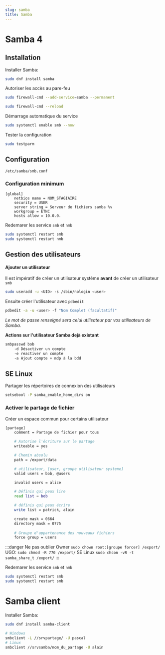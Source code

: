 ```yaml
---
slug: samba
title: Samba
---
```


# Samba 4

## Installation

Installer Samba: 
```bash
sudo dnf install samba
```


Autoriser les accès au pare-feu
```bash
sudo firewall-cmd --add-service=samba --permanent

sudo firewall-cmd --reload
```

Démarrage automatique du service
```bash
sudo systemctl enable smb --now
```

Tester la configuration
```bash
sudo testparm
```
## Configuration

`/etc/samba/smb.conf`

### Configuration minimum
````
[global]
    netbios name = NOM_STAGIAIRE
    security = USER
    server string = Serveur de fichiers samba %v
    workgroup = ETNC
    hosts allow = 10.0.0.
````

Redemarer les service `smb` et `nmb`

```bash
sudo systemctl restart smb
sudo systemctl restart nmb
```

## Gestion des utilisateurs

#### Ajouter un utilisateur

Il est impératif de créer un utilisateur système **avant** de créer un utilisateur `smb`

```bash
sudo useradd -u <UID> -s /sbin/nologin <user>
```

Ensuite créer l'utilisateur avec `pdbedit`
```bash
pdbedit -a -u <user> -f "Nom Complet (facultatif)"
```
*Le mot de passe renseigné sera celui utilisateur par vos utilisateurs de Samba.*

**Actions sur l'utilisateur Samba dejà existant**
```bash
smbpasswd bob 
    -d Désactiver un compte
    -e reactiver un compte
    -a Ajout compte + mdp à la bdd
```

## SE Linux

Partager les répertoires de connexion des utilisateurs

```bash
setsebool -P samba_enable_home_dirs on
```

### Activer le partage de fichier

Créer un espace commun pour certains utilisateur

```bash
[partage]
    comment = Partage de fichier pour tous

    # Autorise l'écriture sur le partage
    writeable = yes

    # Chemin absolu
    path = /export/data

    # utilisateur, [user, groupe utilisateur systeme]
    valid users = bob, @users

    invalid users = alice

    # Définis qui peux lire
    read list = bob

    # définis qui peux écrire
    write list = patrick, alain

    create mask = 0664
    directory mask = 0775
    
    # Groupe d'appartenance des nouveaux fichiers
    force group = users 
```

:::danger Ne pas oublier
    Owner `sudo chown root:[groupe forcer] /export/`
    UGO: `sudo chmod -R 770 /export/`
    SE Linux `sudo chcon -vR -t samba_share_t /export/`
:::

Redemarer les service `smb` et `nmb`

```bash
sudo systemctl restart smb
sudo systemctl restart smb
```


# Samba client

Installer Samba: 
```bash
sudo dnf install samba-client
``` 

```bash
# Windows
smbclient -L //srvpartage/ -U pascal
# Linux
smbclient //srvsamba/nom_du_partage -U alain
```
